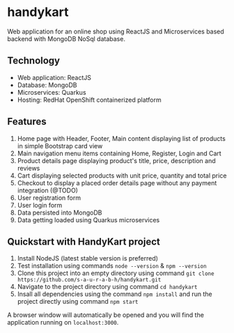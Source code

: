 # handykart
Web application for an online shop using ReactJS and Microservices based backend with MongoDB NoSql database.

## Technology
- Web application: ReactJS
- Database: MongoDB
- Microservices: Quarkus
- Hosting: RedHat OpenShift containerized platform

## Features
1. Home page with Header, Footer, Main content displaying list of products in simple Bootstrap card view
2. Main navigation menu items containing Home, Register, Login and Cart
3. Product details page displaying product's title, price, description and reviews
4. Cart displaying selected products with unit price, quantity and total price
5. Checkout to display a placed order details page without any payment integration (@TODO)
6. User registration form
7. User login form
8. Data persisted into MongoDB
9. Data getting loaded using Quarkus microservices

## Quickstart with HandyKart project
1. Install NodeJS (latest stable version is preferred)
2. Test installation using commands `node --version` & `npm --version`
3. Clone this project into an empty directory using command `git clone https://github.com/s-a-u-r-a-b-h/handykart.git`
4. Navigate to the project directory using command `cd handykart`
5. Insall all dependencies using the command `npm install` and run the project directly using command `npm start`

A browser window will automatically be opened and you will find the application running on `localhost:3000`.
